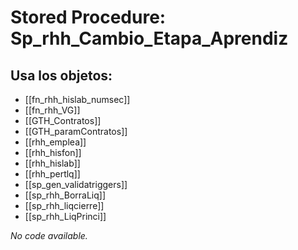 # Stored Procedure: Sp_rhh_Cambio_Etapa_Aprendiz

## Usa los objetos:
- [[fn_rhh_hislab_numsec]]
- [[fn_rhh_VG]]
- [[GTH_Contratos]]
- [[GTH_paramContratos]]
- [[rhh_emplea]]
- [[rhh_hisfon]]
- [[rhh_hislab]]
- [[rhh_pertlq]]
- [[sp_gen_validatriggers]]
- [[sp_rhh_BorraLiq]]
- [[sp_rhh_liqcierre]]
- [[sp_rhh_LiqPrinci]]

*No code available.*
